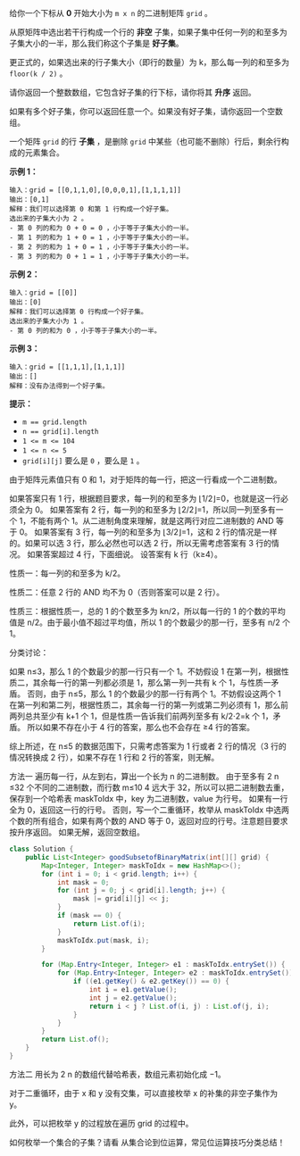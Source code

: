 给你一个下标从 **0** 开始大小为 `m x n` 的二进制矩阵 `grid` 。

从原矩阵中选出若干行构成一个行的 **非空** 子集，如果子集中任何一列的和至多为子集大小的一半，那么我们称这个子集是 **好子集**。

更正式的，如果选出来的行子集大小（即行的数量）为 k，那么每一列的和至多为 `floor(k / 2)` 。

请你返回一个整数数组，它包含好子集的行下标，请你将其 **升序** 返回。

如果有多个好子集，你可以返回任意一个。如果没有好子集，请你返回一个空数组。

一个矩阵 `grid` 的行 **子集** ，是删除 `grid` 中某些（也可能不删除）行后，剩余行构成的元素集合。

 

**示例 1：**

```
输入：grid = [[0,1,1,0],[0,0,0,1],[1,1,1,1]]
输出：[0,1]
解释：我们可以选择第 0 和第 1 行构成一个好子集。
选出来的子集大小为 2 。
- 第 0 列的和为 0 + 0 = 0 ，小于等于子集大小的一半。
- 第 1 列的和为 1 + 0 = 1 ，小于等于子集大小的一半。
- 第 2 列的和为 1 + 0 = 1 ，小于等于子集大小的一半。
- 第 3 列的和为 0 + 1 = 1 ，小于等于子集大小的一半。
```

**示例 2：**

```
输入：grid = [[0]]
输出：[0]
解释：我们可以选择第 0 行构成一个好子集。
选出来的子集大小为 1 。
- 第 0 列的和为 0 ，小于等于子集大小的一半。
```

**示例 3：**

```
输入：grid = [[1,1,1],[1,1,1]]
输出：[]
解释：没有办法得到一个好子集。
```

 

**提示：**

- `m == grid.length`
- `n == grid[i].length`
- `1 <= m <= 104`
- `1 <= n <= 5`
- `grid[i][j]` 要么是 `0` ，要么是 `1` 。

由于矩阵元素值只有 0 和 1，对于矩阵的每一行，把这一行看成一个二进制数。

如果答案只有 1 行，根据题目要求，每一列的和至多为 ⌊1/2⌋=0，也就是这一行必须全为 0。
如果答案有 2 行，每一列的和至多为 ⌊2/2⌋=1，所以同一列至多有一个 1，不能有两个 1。从二进制角度来理解，就是这两行对应二进制数的 AND 等于 0。
如果答案有 3 行，每一列的和至多为 ⌊3/2⌋=1，这和 2 行的情况是一样的。如果可以选 3 行，那么必然也可以选 2 行，所以无需考虑答案有 3 行的情况。
如果答案超过 4 行，下面细说。
设答案有 k 行（k≥4）。

性质一：每一列的和至多为 k/2。

性质二：任意 2 行的 AND 均不为 0（否则答案可以是 2 行）。

性质三：根据性质一，总的 1 的个数至多为 kn/2，所以每一行的 1 的个数的平均值是 n/2。由于最小值不超过平均值，所以 1 的个数最少的那一行，至多有 n/2 个 1。

分类讨论：

如果 n≤3，那么 1 的个数最少的那一行只有一个 1。不妨假设 1 在第一列，根据性质二，其余每一行的第一列都必须是 1，那么第一列一共有 k 个 1，与性质一矛盾。
否则，由于 n≤5，那么 1 的个数最少的那一行有两个 1。不妨假设这两个 1 在第一列和第二列，根据性质二，其余每一行的第一列或第二列必须有 1，那么前两列总共至少有 k+1 个 1，但是性质一告诉我们前两列至多有 k/2⋅2=k 个 1，矛盾。
所以如果不存在小于 4 行的答案，那么也不会存在 ≥4 行的答案。

综上所述，在 n≤5 的数据范围下，只需考虑答案为 1 行或者 2 行的情况（3 行的情况转换成 2 行），如果不存在 1 行和 2 行的答案，则无解。

方法一
遍历每一行，从左到右，算出一个长为 n 的二进制数。
由于至多有 2 
n
 ≤32 个不同的二进制数，而行数 m≤10 
4
  远大于 32，所以可以把二进制数去重，保存到一个哈希表 maskToIdx 中，key 为二进制数，value 为行号。
如果有一行全为 0，返回这一行的行号。
否则，写一个二重循环，枚举从 maskToIdx 中选两个数的所有组合，如果有两个数的 AND 等于 0，返回对应的行号。注意题目要求按升序返回。
如果无解，返回空数组。

```java
class Solution {
    public List<Integer> goodSubsetofBinaryMatrix(int[][] grid) {
        Map<Integer, Integer> maskToIdx = new HashMap<>();
        for (int i = 0; i < grid.length; i++) {
            int mask = 0;
            for (int j = 0; j < grid[i].length; j++) {
                mask |= grid[i][j] << j;
            }
            if (mask == 0) {
                return List.of(i);
            }
            maskToIdx.put(mask, i);
        }

        for (Map.Entry<Integer, Integer> e1 : maskToIdx.entrySet()) {
            for (Map.Entry<Integer, Integer> e2 : maskToIdx.entrySet()) {
                if ((e1.getKey() & e2.getKey()) == 0) {
                    int i = e1.getValue();
                    int j = e2.getValue();
                    return i < j ? List.of(i, j) : List.of(j, i);
                }
            }
        }
        return List.of();
    }
}
```

方法二
用长为 2 
n
  的数组代替哈希表，数组元素初始化成 −1。

对于二重循环，由于 x 和 y 没有交集，可以直接枚举 x 的补集的非空子集作为 y。

此外，可以把枚举 y 的过程放在遍历 grid 的过程中。

如何枚举一个集合的子集？请看 从集合论到位运算，常见位运算技巧分类总结！

